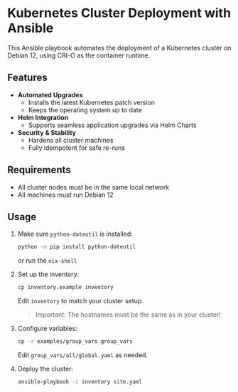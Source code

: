 # Kubernetes Cluster Deployment with Ansible

This Ansible playbook automates the deployment of a Kubernetes cluster on Debian 12, using CRI-O as the container runtime.

## Features

- **Automated Upgrades**
  - Installs the latest Kubernetes patch version
  - Keeps the operating system up to date
- **Helm Integration**
  - Supports seamless application upgrades via Helm Charts
- **Security & Stability**
  - Hardens all cluster machines
  - Fully idempotent for safe re-runs

## Requirements

- All cluster nodes must be in the same local network
- All machines must run Debian 12

## Usage

1. Make sure `python-dateutil` is installed:
    ```sh
    python -m pip install python-dateutil
    ```
    or run the `nix-shell`

2. Set up the inventory:
    ```sh
    cp inventory.example inventory
    ```
    Edit `inventory` to match your cluster setup.

    > Important:
    > The hostnames must be the same as in your cluster!

3. Configure variables:
    ```sh
    cp -r examples/group_vars group_vars
    ```
    Edit `group_vars/all/global.yaml` as needed.

4. Deploy the cluster:
    ```sh
    ansible-playbook -i inventory site.yaml
    ```
